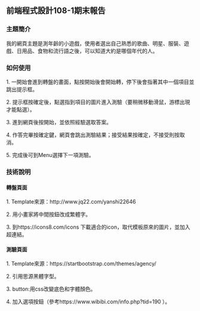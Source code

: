 ## 前端程式設計108-1期末報告

### 主題簡介
<p>我的網頁主題是測年齡的小遊戲，使用者選出自己熟悉的歌曲、明星、服裝、遊戲、日用品、食物和流行語之後，可以知道大約是哪個年代的人。</p>

### 如何使用
<p>1. 一開始會進到轉盤的畫面，點按開始後會開始轉，停下後會指著其中一個項目並跳出提示框。</p>
<p>2. 提示框按確定後，點選指到項目的圖片進入測驗（要稍微移動滑鼠，游標出現才能點選）。</p>
<p>3. 進到網頁後按開始，並依照經驗選取答案。</p>
<p>4. 作答完畢按確定鍵，網頁會跳出測驗結果；接受結果按確定，不接受則按取消。</p>
<p>5. 完成後可到Menu選擇下一項測驗。</p>

### 技術說明
#### 轉盤頁面
<p>1. Template來源：http://www.jq22.com/yanshi22646 </p>
<p>2. 用小畫家將中間按鈕改成繁體字。</p>
<p>3. 到https://icons8.com/icons 下載適合的icon，取代模板原來的圖片，並加入超連結。</p>

#### 測驗頁面
<p>1. Template來源：https://startbootstrap.com/themes/agency/ </p>
<p>2. 引用思源黑體字型。</p>
<p>3. button:用css改變底色和字體顏色。</p>
<p>4. 加入選項按鈕（參考https://www.wibibi.com/info.php?tid=190 ）。</p>
